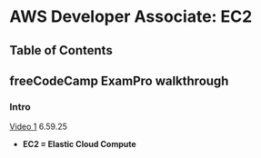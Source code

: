 # AWS Developer Associate: EC2

## Table of Contents <!-- omit in toc -->

## freeCodeCamp ExamPro walkthrough

### Intro

[Video 1](https://youtu.be/RrKRN9zRBWs) 6.59.25

- **EC2 = Elastic Cloud Compute**
